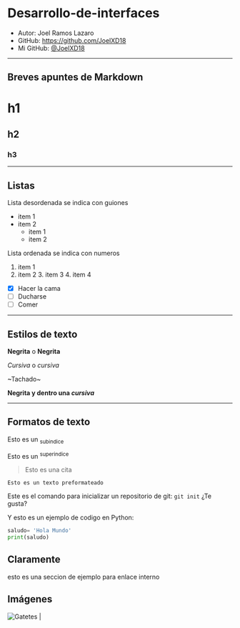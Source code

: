 # Desarrollo-de-interfaces

- Autor: Joel Ramos Lazaro
- GitHub: https://github.com/JoelXD18
- Mi GitHub: [@JoelXD18](https://github.com/JoelXD18)

---
  ## Breves apuntes de Markdown

  # h1
  ## h2
  ### h3
  
---
## Listas

Lista desordenada se indica con guiones
- item 1
- item 2
  - item 1
  - item 2

 Lista ordenada se indica con numeros 
 1. item 1
 2. item 2
    3. item 3
    4. item 4
   
- [x] Hacer la cama
- [ ] Ducharse
- [ ] Comer

---
## Estilos de texto
**Negrita** o __Negrita__

*Cursiva* o _cursiva_

~Tachado~

**Negrita y dentro una _cursiva_**

---
## Formatos de texto

Esto es un <sub>subindice<sub>

Esto es un <sup>superindice<sup>

> Esto es una cita

```
Esto es un texto preformateado
```

Este es el comando para inicializar un repositorio de git: `git init` ¿Te gusta?

Y esto es un ejemplo de codigo en Python:

```python
saludo= 'Hola Mundo'
print(saludo)
```

## Claramente 
esto es una seccion de ejemplo para enlace interno 

## Imágenes
![Gatetes |](https://cdn-icons-png.flaticon.com/512/25/25231.png)
